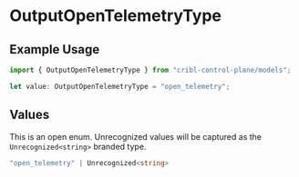 # OutputOpenTelemetryType

## Example Usage

```typescript
import { OutputOpenTelemetryType } from "cribl-control-plane/models";

let value: OutputOpenTelemetryType = "open_telemetry";
```

## Values

This is an open enum. Unrecognized values will be captured as the `Unrecognized<string>` branded type.

```typescript
"open_telemetry" | Unrecognized<string>
```